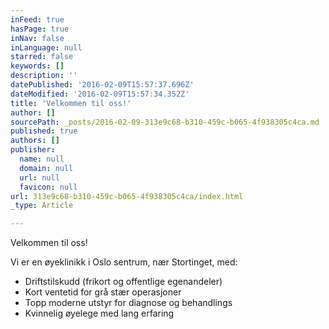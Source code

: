 ```yaml
---
inFeed: true
hasPage: true
inNav: false
inLanguage: null
starred: false
keywords: []
description: ''
datePublished: '2016-02-09T15:57:37.696Z'
dateModified: '2016-02-09T15:57:34.352Z'
title: 'Velkommen til oss!'
author: []
sourcePath: _posts/2016-02-09-313e9c68-b310-459c-b065-4f938305c4ca.md
published: true
authors: []
publisher:
  name: null
  domain: null
  url: null
  favicon: null
url: 313e9c68-b310-459c-b065-4f938305c4ca/index.html
_type: Article

---
```

Velkommen til oss!

Vi er en øyeklinikk i Oslo sentrum, nær Stortinget, med:

* Driftstilskudd (frikort og offentlige egenandeler)
* Kort ventetid for grå stær operasjoner
* Topp moderne utstyr for diagnose og behandlings
* Kvinnelig øyelege med lang erfaring